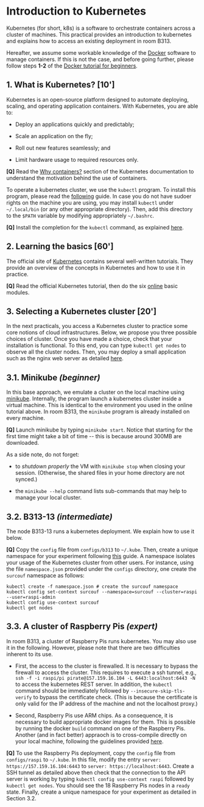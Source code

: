 # Introduction to Kubernetes

Kubernetes (for short, k8s) is a software to orchestrate containers across a cluster of machines.
This practical provides an introduction to kubernetes and explains how to access an existing deployment in room B313.

Hereafter, we assume some workable knowledge of the [Docker](https://www.docker.com) software to manage containers.
If this is not the case, and before going further, please follow steps **1-2** of the [Docker tutorial for beginners](https://github.com/docker/labs/tree/master/beginner).

## 1. What is Kubernetes? [10']

Kubernetes is an open-source platform designed to automate deploying, scaling, and operating application containers.
With Kubernetes, you are able to:

 * Deploy an applications quickly and predictably;

 * Scale an application on the fly;
 
 * Roll out new features seamlessly; and
  
 * Limit hardware usage to required resources only.

**[Q]** Read the [Why containers?](https://kubernetes.io/docs/concepts/overview/what-is-kubernetes/#why-containers) section of the Kubernetes documentation to understand the motivation behind the use of containers.

To operate a kubernetes cluster, we use the `kubectl` program.
To install this program, please read the [following](https://kubernetes.io/docs/tasks/tools/install-kubectl) guide.
In case you do not have sudoer rights on the machine you are using, you may install `kubectl` under `~/.local/bin` (or any other appropriate directory).
Then, add this directory to the `$PATH` variable by modifying appropriately `~/.bashrc`.

**[Q]** Install the completion for the `kubectl` command, as explained [here](https://kubernetes.io/docs/tasks/tools/install-kubectl/#enabling-shell-autocompletion).

## 2. Learning the basics [60']

The official site of [Kubernetes](https://kubernetes.io) contains several well-written tutorials.
They provide an overview of the concepts in Kubernetes and how to use it in practice.

**[Q]** Read the official Kubernetes tutorial, then do the six [online](https://kubernetes.io/docs/tutorials/kubernetes-basics) basic modules.

## 3. Selecting a Kubernetes cluster [20']

In the next practicals, you access a Kubernetes cluster to practice some core notions of cloud infrastructures.
Below, we propose you three possible choices of cluster.
Once you have made a choice, check that your installation is functional.
To this end, you can type `kubectl get nodes` to observe all the cluster nodes.
Then, you may deploy a small application such as the nginx web server as detailed [here](https://kubernetes.io/docs/tasks/run-application/run-stateless-application-deployment).

## 3.1. Minikube  *(beginner)*

In this base approach, we emulate a cluster on the local machine using [minikube](https://github.com/kubernetes/minikube).
Internally, the program launch a kubernetes cluster inside a virtual machine.
This is identical to the environment you used in the online tutorial above.
In room B313, the `minikube` program is already installed on every machine.

**[Q]** Launch minikube by typing `minikube start`.
Notice that starting for the first time might take a bit of time -- this is because around 300MB are downloaded.

As a side note, do not forget:

* to *shutdown properly* the VM with `minikube stop` when closing your session.
   (Otherwise, the shared files in your home directory are not synced.)

* the `minikube --help` command lists sub-commands that may help to manage your local cluster.

## 3.2. B313-13 *(intermediate)*

The node B313-13 runs a kubernetes deployment.
We explain how to use it below.

**[Q]** Copy the `config` file from `configs/b313` to `~/.kube`.
Then, create a unique namespace for your experiment following [this](https://kubernetes.io/docs/tasks/administer-cluster/namespaces-walkthrough) guide.
A namespace isolates your usage of the Kubernetes cluster from other users.
For instance, using the file `namespace.json` provided under the `configs` directory, one create the `surcouf` namespace as follows:

    kubectl create -f namespace.json # create the surcouf namespace
	kubectl config set-context surcouf --namespace=surcouf --cluster=raspi --user=raspi-admin	
	kubectl config use-context surcouf
	kubectl get nodes

## 3.3. A cluster of Raspberry Pis *(expert)*

In room B313, a cluster of Raspberry Pis runs kubernetes.
You may also use it in the following.
However, please note that there are two difficulties inherent to its use.

 * First, the access to the cluster is firewalled.
It is necessary to bypass the firewall to access the cluster.
This requires to execute a ssh tunnel, e.g., `ssh -f -i raspi/pi pirate@157.159.16.104 -L 6443:localhost:6443 -N` to access the kubernetes REST server.
In addition, the `kubectl` command should be immediately followed by `--insecure-skip-tls-verify` to bypass the certificate check.
(This is because the certificate is only valid for the IP address of the machine and not the localhost proxy.)

 * Second, Raspberry Pis use ARM chips.
As a consequence, it is necessary to build appropriate docker images for them.
This is possible by running the docker `build` command on one of the Raspberry Pis.
Another (and in fact better) appraoch is to cross-compile directly on your local machine, following the guidelines provided [here](https://blog.hypriot.com/post/setup-simple-ci-pipeline-for-arm-images/).

**[Q]** To use the Raspberry Pis deployment, copy the `config` file from `configs/raspi` to `~/.kube`.
In this file, modify the entry `server: https://157.159.16.104:6443` to `server: https://localhost:6443`.
Create a SSH tunnel as detailed above then check that the connection to the API server is working by typing `kubectl config use-context raspi` followed by `kubectl get nodes`.
You should see the 18 Raspberry Pis nodes in a `ready` state.
Finally, create a unique namespace for your experiment as detailed in Section 3.2.
